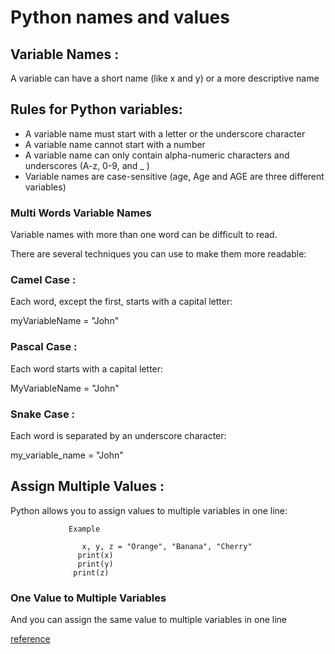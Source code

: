 # Python names and values 


## Variable Names :
A variable can have a short name (like x and y) or a more descriptive name

## Rules for Python variables: 

* A variable name must start with a letter or the underscore character
* A variable name cannot start with a number
* A variable name can only contain alpha-numeric characters and underscores (A-z, 0-9, and _ )
* Variable names are case-sensitive (age, Age and AGE are three  different variables)

### Multi Words Variable Names

Variable names with more than one word can be difficult to read.

There are several techniques you can use to make them more readable:

### Camel Case : 
Each word, except the first, starts with a capital letter:

myVariableName = "John"

### Pascal Case :
Each word starts with a capital letter:

MyVariableName = "John"

### Snake Case :
Each word is separated by an underscore character:

my_variable_name = "John"

## Assign Multiple Values :

Python allows you to assign values to multiple variables in one line:

                 Example

                    x, y, z = "Orange", "Banana", "Cherry"
                   print(x)
                   print(y)
                  print(z)

### One Value to Multiple Variables
And you can assign the same value to multiple variables in one line


[reference](https://www.w3schools.com/python/python_variables_multiple.asp)